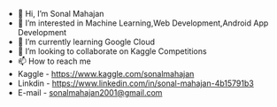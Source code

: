 - 👋 Hi, I’m Sonal Mahajan
- 👀 I’m interested in Machine Learning,Web Development,Android App Development
- 🌱 I’m currently learning Google Cloud
- 💞️ I’m looking to collaborate on Kaggle Competitions
- 📫 How to reach me 
- Kaggle - https://www.kaggle.com/sonalmahajan
- Linkdin - https://www.linkedin.com/in/sonal-mahajan-4b15791b3
- E-mail - sonalmahajan2001@gmail.com

<!---
sonal019/sonal019 is a ✨ special ✨ repository because its `README.md` (this file) appears on your GitHub profile.
You can click the Preview link to take a look at your changes.
--->

